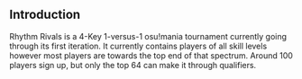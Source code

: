## Introduction
Rhythm Rivals is a 4-Key 1-versus-1 osu!mania tournament currently going through its first iteration. It currently contains players of all skill
levels however most players are towards the top end of that spectrum. Around 100 players sign up, but only the top 64 can make it through
qualifiers.

